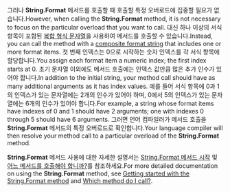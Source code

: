 
<span data-ttu-id="89b09-101">그러나 **String.Format** 메서드를 호출할 때 호출할 특정 오버로드에 집중할 필요가 없습니다.</span><span class="sxs-lookup"><span data-stu-id="89b09-101">However, when calling the **String.Format** method, it is not necessary to focus on the particular overload that you want to call.</span></span> <span data-ttu-id="89b09-102">대신 하나 이상의 서식 항목이 포함된 [복합 형식 문자열](~/docs/standard/base-types/composite-formatting.md)을 사용하여 메서드를 호출할 수 있습니다.</span><span class="sxs-lookup"><span data-stu-id="89b09-102">Instead, you can call the method with a [composite format string](~/docs/standard/base-types/composite-formatting.md) that includes one or more format items.</span></span> <span data-ttu-id="89b09-103">첫 번째 인덱스는 0으로 시작하는 숫자 인덱스를 각 서식 항목에 할당합니다.</span><span class="sxs-lookup"><span data-stu-id="89b09-103">You assign each format item a numeric index; the first index starts at 0.</span></span> <span data-ttu-id="89b09-104">초기 문자열 이외에도 메서드 호출에는 인덱스 값만큼 많은 추가 인수가 있어야 합니다.</span><span class="sxs-lookup"><span data-stu-id="89b09-104">In addition to the initial string, your method call should have as many additional arguments as it has index values.</span></span> <span data-ttu-id="89b09-105">예를 들어 서식 항목에 0과 1의 인덱스가 있는 문자열에는 2개의 인수가 있어야 하며, 0에서 5의 인덱스가 있는 문자열에는 6개의 인수가 있어야 합니다.</span><span class="sxs-lookup"><span data-stu-id="89b09-105">For example, a string whose format items have indexes of 0 and 1 should have 2 arguments; one with indexes 0 through 5 should have 6 arguments.</span></span> <span data-ttu-id="89b09-106">그러면 언어 컴파일러가 메서드 호출을 **String.Format** 메서드의 특정 오버로드로 확인합니다.</span><span class="sxs-lookup"><span data-stu-id="89b09-106">Your language compiler will then resolve your method call to a particular overload of the **String.Format** method.</span></span>   
 
<span data-ttu-id="89b09-107">**String.Format** 메서드 사용에 대한 자세한 설명서는 [String.Format 메서드 시작](#Starting) 및 [어느 메서드를 호출해야 합니까?](#FTaskList)를 참조하세요.</span><span class="sxs-lookup"><span data-stu-id="89b09-107">For more detailed documentation on using the **String.Format** method, see [Getting started with the String.Format method](#Starting) and [Which method do I call?](#FTaskList).</span></span>    
